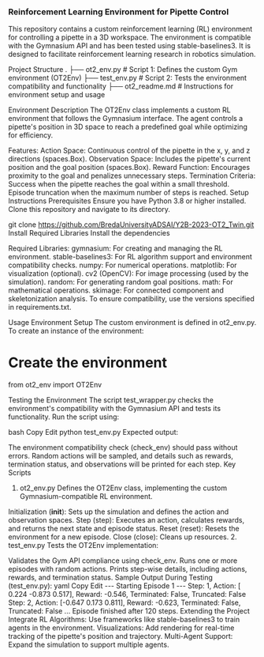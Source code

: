 ### Reinforcement Learning Environment for Pipette Control  
This repository contains a custom reinforcement learning (RL) environment for controlling a pipette in a 3D workspace. The environment is compatible with the Gymnasium API and has been tested using stable-baselines3. It is designed to facilitate reinforcement learning research in robotics simulation.

Project Structure
.
├── ot2_env.py                # Script 1: Defines the custom Gym environment (OT2Env)
├── test_env.py               # Script 2: Tests the environment compatibility and functionality
├── ot2_readme.md                 # Instructions for environment setup and usage

Environment Description
The OT2Env class implements a custom RL environment that follows the Gymnasium interface. The agent controls a pipette's position in 3D space to reach a predefined goal while optimizing for efficiency.

Features:
Action Space: Continuous control of the pipette in the x, y, and z directions (spaces.Box).
Observation Space: Includes the pipette's current position and the goal position (spaces.Box).
Reward Function: Encourages proximity to the goal and penalizes unnecessary steps.
Termination Criteria:
Success when the pipette reaches the goal within a small threshold.
Episode truncation when the maximum number of steps is reached.
Setup Instructions
Prerequisites
Ensure you have Python 3.8 or higher installed. Clone this repository and navigate to its directory.


git clone https://github.com/BredaUniversityADSAI/Y2B-2023-OT2_Twin.git
Install Required Libraries
Install the dependencies


Required Libraries:
gymnasium: For creating and managing the RL environment.
stable-baselines3: For RL algorithm support and environment compatibility checks.
numpy: For numerical operations.
matplotlib: For visualization (optional).
cv2 (OpenCV): For image processing (used by the simulation).
random: For generating random goal positions.
math: For mathematical operations.
skimage: For connected component and skeletonization analysis.
To ensure compatibility, use the versions specified in requirements.txt.

Usage
Environment Setup
The custom environment is defined in ot2_env.py. To create an instance of the environment:


# Create the environment
from ot2_env import OT2Env


Testing the Environment
The script test_wrapper.py checks the environment's compatibility with the Gymnasium API and tests its functionality. Run the script using:

bash
Copy
Edit
python test_env.py
Expected output:

The environment compatibility check (check_env) should pass without errors.
Random actions will be sampled, and details such as rewards, termination status, and observations will be printed for each step.
Key Scripts
1. ot2_env.py
Defines the OT2Env class, implementing the custom Gymnasium-compatible RL environment.

Initialization (__init__): Sets up the simulation and defines the action and observation spaces.
Step (step): Executes an action, calculates rewards, and returns the next state and episode status.
Reset (reset): Resets the environment for a new episode.
Close (close): Cleans up resources.
2. test_env.py
Tests the OT2Env implementation:

Validates the Gym API compliance using check_env.
Runs one or more episodes with random actions.
Prints step-wise details, including actions, rewards, and termination status.
Sample Output
During Testing (test_env.py):
yaml
Copy
Edit
--- Starting Episode 1 ---
Step: 1, Action: [ 0.224 -0.873  0.517], Reward: -0.546, Terminated: False, Truncated: False
Step: 2, Action: [-0.647  0.173  0.811], Reward: -0.623, Terminated: False, Truncated: False
...
Episode finished after 120 steps.
Extending the Project
Integrate RL Algorithms: Use frameworks like stable-baselines3 to train agents in the environment.
Visualizations: Add rendering for real-time tracking of the pipette's position and trajectory.
Multi-Agent Support: Expand the simulation to support multiple agents.